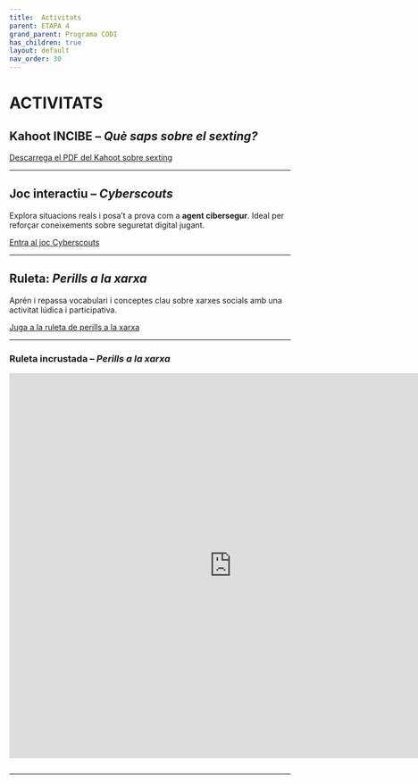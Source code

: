 ```yaml
---
title:  Activitats
parent: ETAPA 4
grand_parent: Programa CODI
has_children: true
layout: default
nav_order: 30
---
```



# ACTIVITATS


## Kahoot INCIBE – *Què saps sobre el sexting?*

<p>
  <a href="https://www.incibe.es/sites/default/files/contenidos/materiales/Campanas/sexting/is4k_que-sabes-del-sexting.pdf" target="_blank" class="btn btn-primary">
    Descarrega el PDF del Kahoot sobre sexting
  </a>
</p>

---

## Joc interactiu – *Cyberscouts*

Explora situacions reals i posa’t a prova com a **agent cibersegur**. Ideal per reforçar coneixements sobre seguretat digital jugant.

<p>
  <a href="https://www.incibe.es/menores/juegos/cyberscouts" target="_blank" class="btn btn-primary">
    Entra al joc Cyberscouts
  </a>
</p>

---

## Ruleta: *Perills a la xarxa*

Aprén i repassa vocabulari i conceptes clau sobre xarxes socials amb una activitat lúdica i participativa.

<p>
  <a href="https://es.educaplay.com/recursos-educativos/24621292-palabras_de_redes_sociales.html" target="_blank" class="btn btn-primary">
    Juga a la ruleta de perills a la xarxa
  </a>
</p>

---

### Ruleta incrustada – *Perills a la xarxa*

<div style="margin-top: 1em; margin-bottom: 2em;">
<iframe allow="fullscreen; autoplay; allow-top-navigation-by-user-activation" allowfullscreen width="795" height="690" frameborder="0" src="https://es.educaplay.com/juego/24621292-palabras_de_redes_sociales.html"></iframe>
</div>

---
